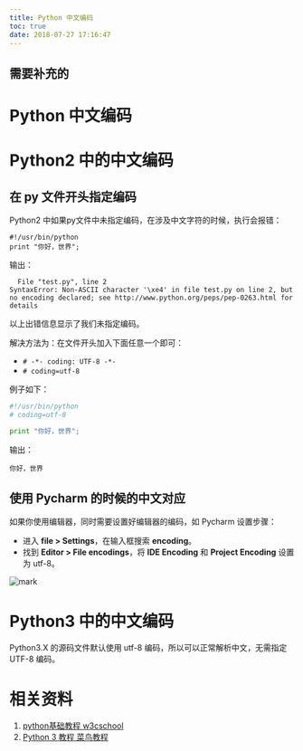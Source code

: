 ```yaml
---
title: Python 中文编码
toc: true
date: 2018-07-27 17:16:47
---
```

## 需要补充的


# Python 中文编码

# Python2 中的中文编码

## 在 py 文件开头指定编码


Python2 中如果py文件中未指定编码，在涉及中文字符的时候，执行会报错：

```
#!/usr/bin/python
print "你好，世界";
```


输出：

```
  File "test.py", line 2
SyntaxError: Non-ASCII character '\xe4' in file test.py on line 2, but no encoding declared; see http://www.python.org/peps/pep-0263.html for details
```


以上出错信息显示了我们未指定编码。

解决方法为：在文件开头加入下面任意一个即可：

- `# -*- coding: UTF-8 -*-`
- `# coding=utf-8`


例子如下：

```py
#!/usr/bin/python
# coding=utf-8

print "你好，世界";
```

输出：

```
你好，世界
```




## 使用 Pycharm 的时候的中文对应

如果你使用编辑器，同时需要设置好编辑器的编码，如 Pycharm 设置步骤：

* 进入 **file > Settings**，在输入框搜索 **encoding**。
* 找到 **Editor > File encodings**，将 **IDE Encoding** 和 **Project Encoding** 设置为 utf-8。


![mark](http://images.iterate.site/blog/image/180727/aaJ4e3e2Be.png?imageslim)



# Python3 中的中文编码


Python3.X 的源码文件默认使用 utf-8 编码，所以可以正常解析中文，无需指定 UTF-8 编码。





# 相关资料

1. [python基础教程 w3cschool](https://www.w3cschool.cn/python/)
2. [Python 3 教程 菜鸟教程](http://www.runoob.com/python3/python3-tutorial.html)
